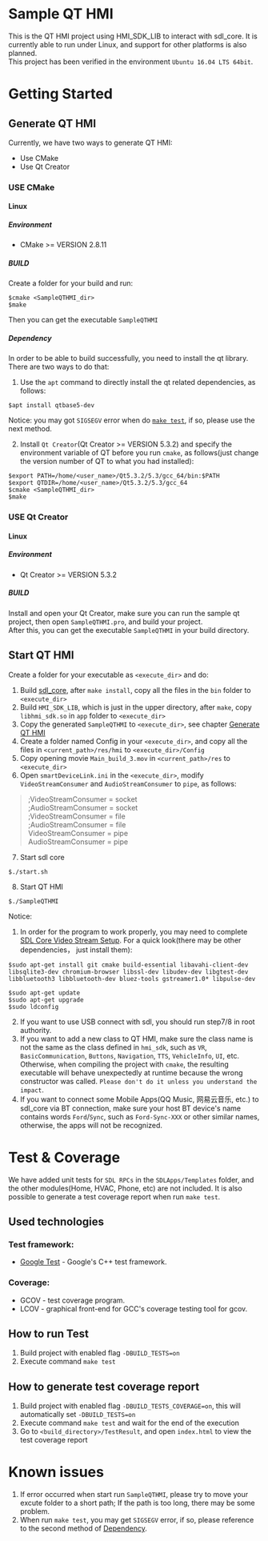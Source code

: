 # Sample QT HMI

This is the QT HMI project using HMI_SDK_LIB to interact with sdl_core. It is currently able to run under Linux, and support for other platforms is also planned.<br>
This project has been verified in the environment `Ubuntu 16.04 LTS 64bit`.

# Getting Started

## Generate QT HMI

Currently, we have two ways to generate QT HMI:
  * Use CMake
  * Use Qt Creator

### USE CMake
#### Linux
##### Environment
* CMake >= VERSION 2.8.11
##### BUILD
Create a folder for your build and run:
```shell
$cmake <SampleQTHMI_dir>
$make
```
Then you can get the executable `SampleQTHMI`

##### Dependency
In order to be able to build successfully, you need to install the qt library. There are two ways to do that:
  1. Use the `apt` command to directly install the qt related dependencies, as follows:
```shell
$apt install qtbase5-dev
```
  Notice: you may got `SIGSEGV` error when do [`make test`](#test-&-coverage), if so, please use the next method.

  2. Install `Qt Creator`(Qt Creator >= VERSION 5.3.2) and specify the environment variable of QT before you run `cmake`, as follows(just change the version number of QT to what you had installed):
```shell
$export PATH=/home/<user_name>/Qt5.3.2/5.3/gcc_64/bin:$PATH
$export QTDIR=/home/<user_name>/Qt5.3.2/5.3/gcc_64
$cmake <SampleQTHMI_dir>
$make
```


### USE Qt Creator
#### Linux
##### Environment
* Qt Creator >= VERSION 5.3.2
##### BUILD
Install and open your Qt Creator, make sure you can run the sample qt project, then open `SampleQTHMI.pro`, and build your project.<br>
After this, you can get the executable `SampleQTHMI` in your build directory.


## Start QT HMI
Create a folder for your executable as `<execute_dir>` and do:
  1. Build [sdl_core](https://github.com/smartdevicelink/sdl_core), after `make install`, copy all the files in the `bin` folder to `<execute_dir>`
  2. Build `HMI_SDK_LIB`, which is just in the upper directory, after `make`, copy `libhmi_sdk.so` in `app` folder to `<execute_dir>`
  3. Copy the generated `SampleQTHMI` to `<execute_dir>`, see chapter [Generate QT HMI](#generate-qt-hmi)
  4. Create a folder named Config in your `<execute_dir>`, and copy all the files in `<current_path>/res/hmi` to `<execute_dir>/Config`
  5. Copy opening movie `Main_build_3.mov` in `<current_path>/res` to `<execute_dir>`
  6. Open `smartDeviceLink.ini` in the `<execute_dir>`, modify `VideoStreamConsumer` and `AudioStreamConsumer` to `pipe`, as follows:
>;VideoStreamConsumer = socket<br>
>;AudioStreamConsumer = socket<br>
>;VideoStreamConsumer = file<br>
>;AudioStreamConsumer = file<br>
>VideoStreamConsumer = pipe<br>
>AudioStreamConsumer = pipe<br>
  7. Start sdl core
```shell
$./start.sh
```
  8. Start QT HMI
```shell
$./SampleQTHMI 
```

Notice: 
  1. In order for the program to work properly, you may need to complete [SDL Core Video Stream Setup](https://www.smartdevicelink.com/en/guides/core/video-streaming-setup/). For a quick look(there may be other dependencies， just install them):
```shell
$sudo apt-get install git cmake build-essential libavahi-client-dev libsqlite3-dev chromium-browser libssl-dev libudev-dev libgtest-dev libbluetooth3 libbluetooth-dev bluez-tools gstreamer1.0* libpulse-dev

$sudo apt-get update
$sudo apt-get upgrade
$sudo ldconfig
```
  2. If you want to use USB connect with sdl, you should run step7/8 in root authority.
  3. If you want to add a new class to QT HMI, make sure the class name is not the same as the class defined in `hmi_sdk`, such as `VR`, `BasicCommunication`, `Buttons`, `Navigation`, `TTS`, `VehicleInfo`, `UI`, etc. Otherwise, when compiling the project with `cmake`, the resulting executable will behave unexpectedly at runtime because the wrong constructor was called. `Please don't do it unless you understand the impact`.
  4. If you want to connect some Mobile Apps(QQ Music, 网易云音乐, etc.) to sdl_core via BT connection, make sure your host BT device's name contains words `Ford`/`Sync`, such as `Ford-Sync-XXX` or other similar names, otherwise, the apps will not be recognized.


# Test & Coverage
  We have added unit tests for `SDL RPCs` in the `SDLApps/Templates` folder, and the other modules(Home, HVAC, Phone, etc) are not included. It is also possible to generate a test coverage report when run `make test`.

## Used technologies
### Test framework:
  * [Google Test](https://github.com/google/googletest) - Google's C++ test framework.
### Coverage:
  * GCOV - test coverage program.
  * LCOV - graphical front-end for GCC's coverage testing tool for gcov.

## How to run Test

  1. Build project with enabled flag `-DBUILD_TESTS=on`
  2. Execute command `make test`

## How to generate test coverage report

  1. Build project with enabled flag `-DBUILD_TESTS_COVERAGE=on`, this will automatically set `-DBUILD_TESTS=on`
  2. Execute command `make test` and wait for the end of the execution
  3. Go to `<build_directory>/TestResult`, and open `index.html` to view the test coverage report


# Known issues

  1. If error occurred when start run `SampleQTHMI`, please try to move your excute folder to a short path; If the path is too long, there may be some problem.
  2. When run `make test`, you may get `SIGSEGV` error, if so, please reference to the second method of [Dependency](#dependency).

